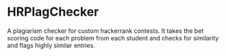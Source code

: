 # HRPlagChecker

A plagiarism checker for custom hackerrank contests. It takes the bet scoring code for each problem from each student and checks for similarity and flags highly similar entries.
